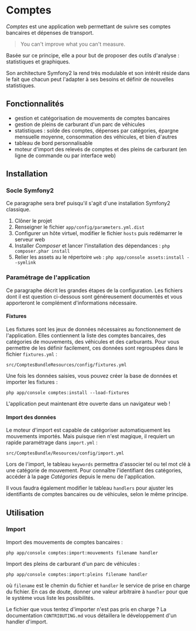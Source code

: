 # Comptes

_Comptes_ est une application web permettant de suivre ses comptes bancaires et dépenses de transport.

> You can't improve what you can't measure.

Basée sur ce principe, elle a pour but de proposer des outils d'analyse : statistiques et graphiques.

Son architecture Symfony2 la rend très modulable et son intérêt réside dans le fait que chacun peut l'adapter à ses besoins et définir de nouvelles statistiques.

## Fonctionnalités

- gestion et catégorisation de mouvements de comptes bancaires
- gestion de pleins de carburant d'un parc de véhicules
- statistiques : solde des comptes, dépenses par catégories, épargne mensuelle moyenne, consommation des véhicules, et bien d'autres
- tableau de bord personnalisable
- moteur d'import des relevés de comptes et des pleins de carburant (en ligne de commande ou par interface web)

## Installation

### Socle Symfony2

Ce paragraphe sera bref puisqu'il s'agit d'une installation Symfony2 classique.

1. Clôner le projet
2. Renseigner le fichier `app/config/parameters.yml.dist`
3. Configurer un hôte virtuel, modifier le fichier `hosts` puis redémarrer le serveur web
4. Installer _Composer_ et lancer l'installation des dépendances : `php composer.phar install`
5. Relier les assets au le répertoire `web` : `php app/console assets:install --symlink`

### Paramétrage de l'application

Ce paragraphe décrit les grandes étapes de la configuration. Les fichiers dont il est question ci-dessous sont généreusement documentés et vous apporteront le complément d'informations nécessaire.

#### Fixtures

Les fixtures sont les jeux de données nécessaires au fonctionnement de l'application. Elles contiennent la liste des comptes bancaires, des catégories de mouvements, des véhicules et des carburants. Pour vous permettre de les définir facilement, ces données sont regroupées dans le fichier `fixtures.yml` :

    src/ComptesBundleResources/config/fixtures.yml

Une fois les données saisies, vous pouvez créer la base de données et importer les fixtures :

    php app/console comptes:install --load-fixtures

L'application peut maintenant être ouverte dans un navigateur web !

#### Import des données

Le moteur d'import est capable de catégoriser automatiquement les mouvements importés. Mais puisque rien n'est magique, il requiert un rapide paramétrage dans `import.yml` :

    src/ComptesBundle/Resources/config/import.yml

Lors de l'import, le tableau `keywords` permettra d'associer tel ou tel mot clé à une catégorie de mouvement. Pour connaître l'identifiant des catégories, accéder à la page _Catégories_ depuis le menu de l'application.

Il vous faudra également modifier le tableau `handlers` pour ajuster les identifiants de comptes bancaires ou de véhicules, selon le même principe.

## Utilisation

### Import

Import des mouvements de comptes bancaires :

    php app/console comptes:import:mouvements filename handler

Import des pleins de carburant d'un parc de véhicules :

    php app/console comptes:import:pleins filename handler

où `filename` est le chemin du fichier et `handler` le service de prise en charge du fichier. En cas de doute, donner une valeur arbitraire à `handler` pour que le système vous liste les possibilités.

Le fichier que vous tentez d'importer n'est pas pris en charge ? La documentation `CONTRIBUTING.md` vous détaillera le développement d'un handler d'import.